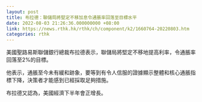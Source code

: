 ```yaml
---
layout: post
title: 布拉德：聯儲局將堅定不移加息令通脹率回落至目標水平
date: 2022-08-03 21:26:36.000000000 +08:00
link: https://news.rthk.hk/rthk/ch/component/k2/1660764-20220803.htm
categories: rthk
---
```


美國聖路易斯聯儲銀行總裁布拉德表示，聯儲局將堅定不移地提高利率，令通脹率回落至2%的目標。

他表示，通脹至今未有緩和跡象，要等到有令人信服的證據顯示整體和核心通脹指標下降，決策者才能感到已經採取足夠措施。

布拉德又認為，美國經濟下半年會正增長。
